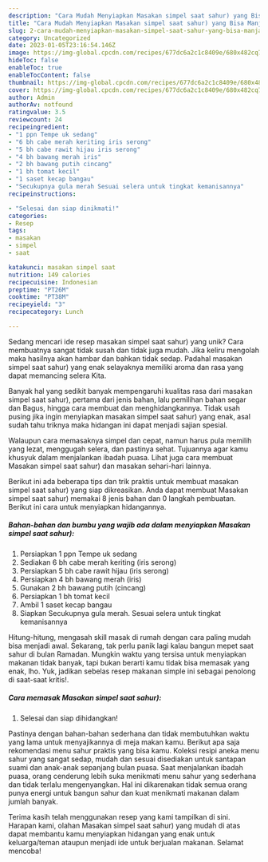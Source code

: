 ```yaml
---
description: "Cara Mudah Menyiapkan Masakan simpel saat sahur) yang Bisa Manjain Lidah"
title: "Cara Mudah Menyiapkan Masakan simpel saat sahur) yang Bisa Manjain Lidah"
slug: 2-cara-mudah-menyiapkan-masakan-simpel-saat-sahur-yang-bisa-manjain-lidah
category: Uncategorized
date: 2023-01-05T23:16:54.146Z
image: https://img-global.cpcdn.com/recipes/677dc6a2c1c8409e/680x482cq70/masakan-simpel-saat-sahur-foto-resep-utama.jpg
hideToc: false
enableToc: true
enableTocContent: false
thumbnail: https://img-global.cpcdn.com/recipes/677dc6a2c1c8409e/680x482cq70/masakan-simpel-saat-sahur-foto-resep-utama.jpg
cover: https://img-global.cpcdn.com/recipes/677dc6a2c1c8409e/680x482cq70/masakan-simpel-saat-sahur-foto-resep-utama.jpg
author: Admin
authorAv: notfound
ratingvalue: 3.5
reviewcount: 24
recipeingredient:
- "1 ppn Tempe uk sedang"
- "6 bh cabe merah keriting iris serong"
- "5 bh cabe rawit hijau iris serong"
- "4 bh bawang merah iris"
- "2 bh bawang putih cincang"
- "1 bh tomat kecil"
- "1 saset kecap bangau"
- "Secukupnya gula merah Sesuai selera untuk tingkat kemanisannya"
recipeinstructions:

- "Selesai dan siap dinikmati!"
categories:
- Resep
tags:
- masakan
- simpel
- saat

katakunci: masakan simpel saat 
nutrition: 149 calories
recipecuisine: Indonesian
preptime: "PT26M"
cooktime: "PT38M"
recipeyield: "3"
recipecategory: Lunch

---
```





Sedang mencari ide resep masakan simpel saat sahur) yang unik? Cara membuatnya sangat tidak susah dan tidak juga mudah. Jika keliru mengolah maka hasilnya akan hambar dan bahkan tidak sedap. Padahal masakan simpel saat sahur) yang enak selayaknya memiliki aroma dan rasa yang dapat memancing selera Kita.





Banyak hal yang sedikit banyak mempengaruhi kualitas rasa dari masakan simpel saat sahur), pertama dari jenis bahan, lalu pemilihan bahan segar dan Bagus, hingga cara membuat dan menghidangkannya. Tidak usah pusing jika ingin menyiapkan masakan simpel saat sahur) yang enak,      asal sudah tahu triknya maka hidangan ini dapat menjadi sajian spesial.














Walaupun cara memasaknya simpel dan cepat, namun harus pula memilih yang lezat, menggugah selera, dan pastinya sehat. Tujuannya agar kamu khusyuk dalam menjalankan ibadah puasa. Lihat juga cara membuat Masakan simpel saat sahur) dan masakan sehari-hari lainnya.






Berikut ini ada beberapa tips dan trik praktis untuk membuat masakan simpel saat sahur) yang siap dikreasikan. Anda dapat membuat Masakan simpel saat sahur) memakai 8 jenis bahan dan 0 langkah pembuatan. Berikut ini cara untuk menyiapkan hidangannya.

<!--inarticleads1-->

##### Bahan-bahan dan bumbu yang wajib ada dalam menyiapkan Masakan simpel saat sahur):

1. Persiapkan 1 ppn Tempe uk sedang
1. Sediakan 6 bh cabe merah keriting (iris serong)
1. Persiapkan 5 bh cabe rawit hijau (iris serong)
1. Persiapkan 4 bh bawang merah (iris)
1. Gunakan 2 bh bawang putih (cincang)
1. Persiapkan 1 bh tomat kecil
1. Ambil 1 saset kecap bangau
1. Siapkan Secukupnya gula merah. Sesuai selera untuk tingkat kemanisannya


Hitung-hitung, mengasah skill masak di rumah dengan cara paling mudah bisa menjadi awal. Sekarang, tak perlu panik lagi kalau bangun mepet saat sahur di bulan Ramadan. Mungkin waktu yang tersisa untuk menyiapkan makanan tidak banyak, tapi bukan berarti kamu tidak bisa memasak yang enak, lho. Yuk, jadikan sebelas resep makanan simple ini sebagai penolong di saat-saat kritis!. 

<!--inarticleads2-->

##### Cara memasak Masakan simpel saat sahur):


1. Selesai dan siap dihidangkan!

Pastinya dengan bahan-bahan sederhana dan tidak membutuhkan waktu yang lama untuk menyajikannya di meja makan kamu. Berikut apa saja rekomendasi menu sahur praktis yang bisa kamu. Koleksi resipi aneka menu sahur yang sangat sedap, mudah dan sesuai disediakan untuk santapan suami dan anak-anak sepanjang bulan puasa. Saat menjalankan ibadah puasa, orang cenderung lebih suka menikmati menu sahur yang sederhana dan tidak terlalu mengenyangkan. Hal ini dikarenakan tidak semua orang punya energi untuk bangun sahur dan kuat menikmati makanan dalam jumlah banyak. 

Terima kasih telah menggunakan resep yang kami tampilkan di sini. Harapan kami, olahan Masakan simpel saat sahur) yang mudah di atas dapat membantu kamu menyiapkan hidangan yang enak untuk keluarga/teman ataupun menjadi ide untuk berjualan makanan. Selamat mencoba!
